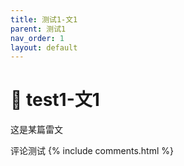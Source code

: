 ```yaml
---
title: 测试1-文1
parent: 测试1
nav_order: 1
layout: default
---
```


# 📄 test1-文1

这是某篇雷文

评论测试
{% include comments.html %}
